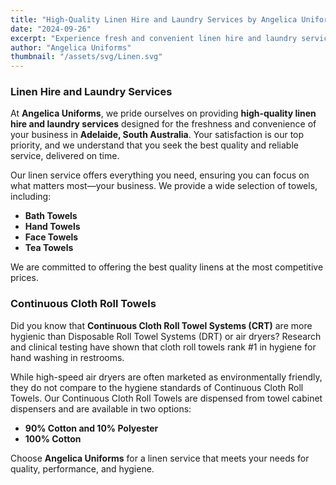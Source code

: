 ```yaml
---
title: "High-Quality Linen Hire and Laundry Services by Angelica Uniforms"
date: "2024-09-26"
excerpt: "Experience fresh and convenient linen hire and laundry services with Angelica Uniforms in Adelaide, South Australia."
author: "Angelica Uniforms"
thumbnail: "/assets/svg/Linen.svg"
---
```


### Linen Hire and Laundry Services

At **Angelica Uniforms**, we pride ourselves on providing **high-quality linen hire and laundry services** designed for the freshness and convenience of your business in **Adelaide, South Australia**. Your satisfaction is our top priority, and we understand that you seek the best quality and reliable service, delivered on time.

Our linen service offers everything you need, ensuring you can focus on what matters most—your business. We provide a wide selection of towels, including:

- **Bath Towels**
- **Hand Towels**
- **Face Towels**
- **Tea Towels**

We are committed to offering the best quality linens at the most competitive prices.

### Continuous Cloth Roll Towels

Did you know that **Continuous Cloth Roll Towel Systems (CRT)** are more hygienic than Disposable Roll Towel Systems (DRT) or air dryers? Research and clinical testing have shown that cloth roll towels rank #1 in hygiene for hand washing in restrooms. 

While high-speed air dryers are often marketed as environmentally friendly, they do not compare to the hygiene standards of Continuous Cloth Roll Towels. Our Continuous Cloth Roll Towels are dispensed from towel cabinet dispensers and are available in two options:

- **90% Cotton and 10% Polyester**
- **100% Cotton**

Choose **Angelica Uniforms** for a linen service that meets your needs for quality, performance, and hygiene. 